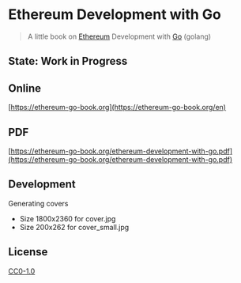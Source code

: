 # Ethereum Development with Go

> A little book on [Ethereum](https://www.ethereum.org/) Development with [Go](https://golang.org/) (golang)

## State: Work in Progress

## Online

[https://ethereum-go-book.org](https://ethereum-go-book.org/en)

## PDF

[https://ethereum-go-book.org/ethereum-development-with-go.pdf](https://ethereum-go-book.org/ethereum-development-with-go.pdf)

## Development

Generating covers

- Size 1800x2360 for cover.jpg
- Size 200x262 for cover_small.jpg

## License

[CC0-1.0](./LICENSE.md)
